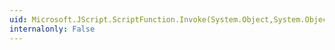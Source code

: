 ```yaml
---
uid: Microsoft.JScript.ScriptFunction.Invoke(System.Object,System.Object[])
internalonly: False
---
```

